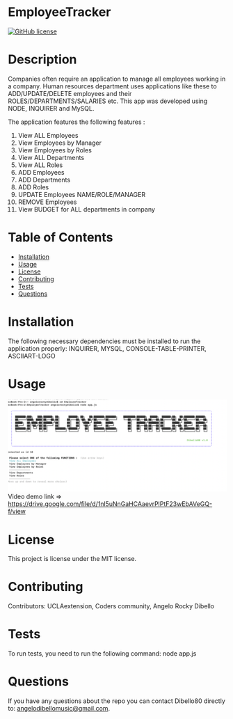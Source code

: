 # EmployeeTracker
[![GitHub license](https://img.shields.io/badge/license-MIT-blue.svg)](https://github.com/Dibello80/EmployeeTracker.git)
# Description
  Companies often require an application to manage all employees working in a company. Human resources department uses applications like these to ADD/UPDATE/DELETE employees and their ROLES/DEPARTMENTS/SALARIES etc. This app was developed using NODE, INQUIRER and MySQL.

The application features the following features : 

1. View ALL Employees
2. View Employees by Manager
3. View Employees by Roles
4. View ALL Departments
5. View ALL Roles
6. ADD Employees
7. ADD Departments
8. ADD Roles
9. UPDATE Employees NAME/ROLE/MANAGER
10. REMOVE Employees
11. View BUDGET for ALL departments in company

# Table of Contents 
* [Installation](#installation)
* [Usage](#usage)
* [License](#license)
* [Contributing](#contributing)
* [Tests](#tests)
* [Questions](#questions)
# Installation
The following necessary dependencies must be installed to run the application properly: INQUIRER, MYSQL, CONSOLE-TABLE-PRINTER, ASCIIART-LOGO 
# Usage
![alt text](https://github.com/Dibello80/EmployeeTracker/blob/main/screenshots/img.png)
Video demo link => https://drive.google.com/file/d/1nl5uNnGaHCAaevrPlPtF23wEbAVeGQ-f/view
# License
This project is license under the MIT license.
# Contributing
​Contributors: UCLAextension, Coders community, Angelo Rocky Dibello
# Tests
To run tests, you need to run the following command: node app.js
# Questions
If you have any questions about the repo you can contact Dibello80 directly to: angelodibellomusic@gmail.com.